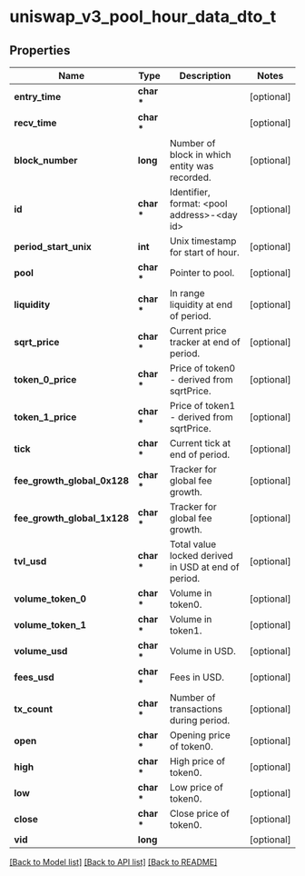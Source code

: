 # uniswap_v3_pool_hour_data_dto_t

## Properties
Name | Type | Description | Notes
------------ | ------------- | ------------- | -------------
**entry_time** | **char \*** |  | [optional] 
**recv_time** | **char \*** |  | [optional] 
**block_number** | **long** | Number of block in which entity was recorded. | [optional] 
**id** | **char \*** | Identifier, format: &lt;pool address&gt;-&lt;day id&gt; | [optional] 
**period_start_unix** | **int** | Unix timestamp for start of hour. | [optional] 
**pool** | **char \*** | Pointer to pool. | [optional] 
**liquidity** | **char \*** | In range liquidity at end of period. | [optional] 
**sqrt_price** | **char \*** | Current price tracker at end of period. | [optional] 
**token_0_price** | **char \*** | Price of token0 - derived from sqrtPrice. | [optional] 
**token_1_price** | **char \*** | Price of token1 - derived from sqrtPrice. | [optional] 
**tick** | **char \*** | Current tick at end of period. | [optional] 
**fee_growth_global_0x128** | **char \*** | Tracker for global fee growth. | [optional] 
**fee_growth_global_1x128** | **char \*** | Tracker for global fee growth. | [optional] 
**tvl_usd** | **char \*** | Total value locked derived in USD at end of period. | [optional] 
**volume_token_0** | **char \*** | Volume in token0. | [optional] 
**volume_token_1** | **char \*** | Volume in token1. | [optional] 
**volume_usd** | **char \*** | Volume in USD. | [optional] 
**fees_usd** | **char \*** | Fees in USD. | [optional] 
**tx_count** | **char \*** | Number of transactions during period. | [optional] 
**open** | **char \*** | Opening price of token0. | [optional] 
**high** | **char \*** | High price of token0. | [optional] 
**low** | **char \*** | Low price of token0. | [optional] 
**close** | **char \*** | Close price of token0. | [optional] 
**vid** | **long** |  | [optional] 

[[Back to Model list]](../README.md#documentation-for-models) [[Back to API list]](../README.md#documentation-for-api-endpoints) [[Back to README]](../README.md)


